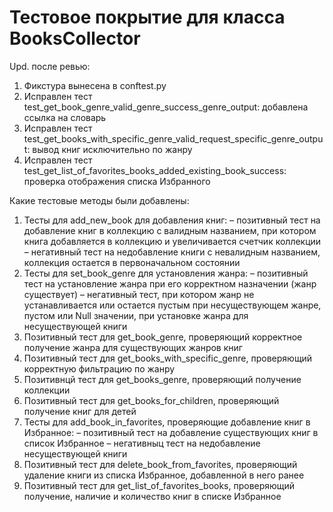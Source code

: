 # Тестовое покрытие для класса BooksCollector

Upd. после ревью:

1. Фикстура вынесена в conftest.py
2. Исправлен тест test_get_book_genre_valid_genre_success_genre_output: добавлена ссылка на словарь
3. Исправлен тест test_get_books_with_specific_genre_valid_request_specific_genre_output: вывод книг исключительно по жанру
4. Исправлен тест test_get_list_of_favorites_books_added_existing_book_success: проверка отображения списка Избранного

Какие тестовые методы были добавлены:

1. Тесты для add_new_book для добавления книг:
– позитивный тест на добавление книг в коллекцию с валидным названием, при котором книга добавляется в коллекцию и увеличивается счетчик коллекции
– негативный тест на недобавление книги с невалидным названием, коллекция остается в первоначальном состоянии
2. Тесты для set_book_genre для установления жанра:
– позитивный тест на установление жанра при его корректном назначении (жанр существует)
– негативный тест, при котором жанр не устанавливается или остается пустым при несуществующем жанре, пустом или Null значении, при установке жанра для несуществующей книги
3. Позитивный тест для get_book_genre, проверяющий корректное получение жанра для существующих жанров книг
4. Позитивный тест для get_books_with_specific_genre, проверяющий корректную фильтрацию по жанру
5. Позитивнцй тест для get_books_genre, проверяющий получение коллекции
6. Позитивный тест для get_books_for_children, проверяющий получение книг для детей
7. Тесты для add_book_in_favorites, проверяющие добавление книг в Избранное:
– позитивный тест на добавление существующих книг в список Избранное
– негативныц тест на недобавление несуществующей книги
8. Позитивный тест для delete_book_from_favorites, проверяющий удаление книги из списка Избранное, добавленной в него ранее
9. Позитивный тест для get_list_of_favorites_books, проверяющий получение, наличие и количество книг в списке Избранное



